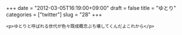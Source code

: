 +++
date = "2012-03-05T16:19:00+09:00"
draft = false
title = "ゆとり"
categories = ["twitter"]
slug = "28"
+++


    <p>ゆとりと呼ばれる世代が色々既成概念ぶち壊してくんだよこれから</p>
  
